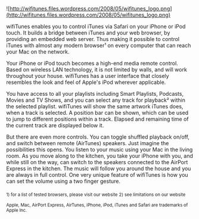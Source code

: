 ![http://wifitunes.files.wordpress.com/2008/05/wifitunes_logo.png](http://wifitunes.files.wordpress.com/2008/05/wifitunes_logo.png)

wifiTunes enables you to control iTunes via Safari on your iPhone or iPod touch. It builds a bridge between iTunes and your web browser, by providing an embedded web server. Thus making it possible to control iTunes with almost any modern browser¹ on every computer that can reach your Mac on the network.

Your iPhone or iPod touch becomes a high-end media remote control. Based on wireless LAN technology, it is not limited by walls, and will work throughout your house. wifiTunes has a user interface that closely resembles the look and feel of Apple's iPod wherever applicable.

You have access to all your playlists including Smart Playlists, Podcasts, Movies and TV Shows, and you can select any track for playback² within the selected playlist. wifiTunes will show the same artwork iTunes does, when a track is selected. A position bar can be shown, which can be used to jump to different positions within a track. Elapsed and remaining time of the current track are displayed below it.

But there are even more controls. You can toggle shuffled playback on/off, and switch between remote (AirTunes) speakers. Just imagine the possibilities this opens. You listen to your music using your Mac in the living room. As you move along to the kitchen, you take your iPhone with you, and while still on the way, can switch to the speakers connected to the AirPort Express in the kitchen. The music will follow you around the house and you are always in full control. One very unique feature of wifiTunes is how you can set the volume using a two finger gesture.


<sub>1) for a list of tested browsers, please visit our website</sub>
<sub>2) see limitations on our website</sub>

<sub>Apple, Mac, AirPort Express, AirTunes, iPhone, iPod, iTunes and Safari are trademarks of Apple Inc.</sub>